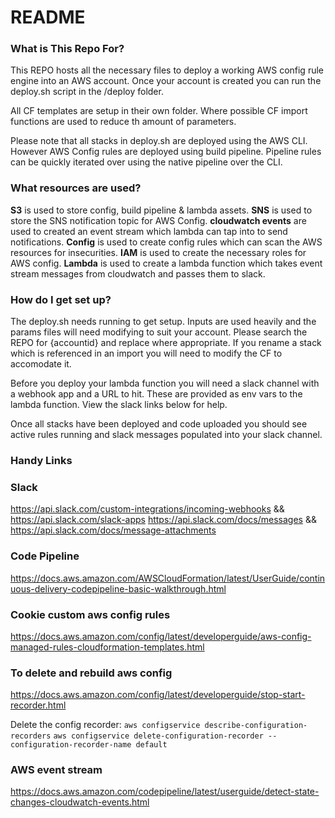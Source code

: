 # README #

### What is This Repo For? ###

This REPO hosts all the necessary files to deploy a working AWS config rule engine into an AWS account. Once your account is created you can run the deploy.sh script in the /deploy folder.

All CF templates are setup in their own folder. Where possible CF import functions are used to reduce th amount of parameters.

Please note that all stacks in deploy.sh are deployed using the AWS CLI. However AWS Config rules are deployed using build pipeline. Pipeline rules can be quickly iterated over using the native pipeline over the CLI.

### What resources are used? ###
**S3** is used to store config, build pipeline & lambda assets.
**SNS** is used to store the SNS notification topic for AWS Config.
**cloudwatch events** are used to created an event stream which lambda can tap into to send notifications.
**Config** is used to create config rules which can scan the AWS resources for insecurities.
**IAM** is used to create the necessary roles for AWS config.
**Lambda** is used to create a lambda function which takes event stream messages from cloudwatch and passes them to slack.

### How do I get set up? ###
The deploy.sh needs running to get setup. Inputs are used heavily and the params files will need modifying to suit your account. Please search the REPO for {accountid} and replace where appropriate. If you rename a stack which is referenced in an import you will need to modify the CF to accomodate it. 

Before you deploy your lambda function you will need a slack channel with a webhook app and a URL to hit. These are provided as env vars to the lambda function. View the slack links below for help.

Once all stacks have been deployed and code uploaded you should see active rules running and slack messages populated into your slack channel.

### Handy Links ###
### Slack ###
https://api.slack.com/custom-integrations/incoming-webhooks && https://api.slack.com/slack-apps
https://api.slack.com/docs/messages && https://api.slack.com/docs/message-attachments

### Code Pipeline ###
https://docs.aws.amazon.com/AWSCloudFormation/latest/UserGuide/continuous-delivery-codepipeline-basic-walkthrough.html

### Cookie custom aws config rules ###
https://docs.aws.amazon.com/config/latest/developerguide/aws-config-managed-rules-cloudformation-templates.html

### To delete and rebuild aws config ###
https://docs.aws.amazon.com/config/latest/developerguide/stop-start-recorder.html

Delete the config recorder:
`aws configservice describe-configuration-recorders`
`aws configservice delete-configuration-recorder --configuration-recorder-name default`

### AWS event stream ###
https://docs.aws.amazon.com/codepipeline/latest/userguide/detect-state-changes-cloudwatch-events.html